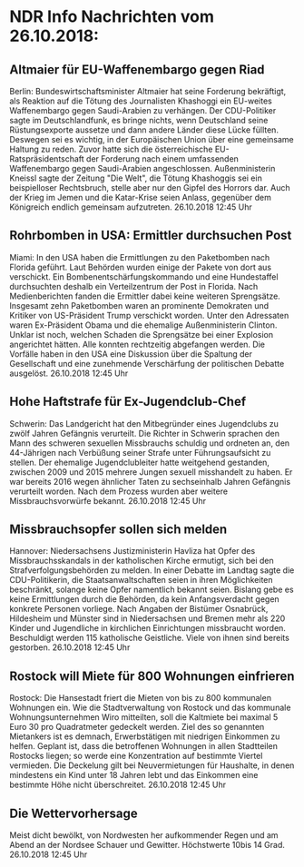 # NDR Info Nachrichten vom 26.10.2018:


## Altmaier für EU-Waffenembargo gegen Riad
Berlin: Bundeswirtschaftsminister Altmaier hat seine Forderung bekräftigt, als Reaktion auf die Tötung des Journalisten Khashoggi ein EU-weites Waffenembargo gegen Saudi-Arabien zu verhängen. Der CDU-Politiker sagte im Deutschlandfunk, es bringe nichts, wenn Deutschland seine Rüstungsexporte aussetze und dann andere Länder diese Lücke füllten. Deswegen sei es wichtig, in der Europäischen Union über eine gemeinsame Haltung zu reden. Zuvor hatte sich die österreichische EU-Ratspräsidentschaft der Forderung nach einem umfassenden Waffenembargo gegen Saudi-Arabien angeschlossen. Außenministerin Kneissl sagte der Zeitung "Die Welt", die Tötung Khashoggis sei ein beispielloser Rechtsbruch, stelle aber nur den Gipfel des Horrors dar. Auch der Krieg im Jemen und die Katar-Krise seien Anlass, gegenüber dem Königreich endlich gemeinsam aufzutreten. 26.10.2018 12:45 Uhr 

## Rohrbomben in USA: Ermittler durchsuchen Post
Miami: In den USA haben die Ermittlungen zu den Paketbomben nach Florida geführt. Laut Behörden wurden einige der Pakete von dort aus verschickt. Ein Bombenentschärfungskommando und eine Hundestaffel durchsuchten deshalb ein Verteilzentrum der Post in Florida. Nach Medienberichten fanden die Ermittler dabei keine weiteren Sprengsätze. Insgesamt zehn Paketbomben waren an prominente Demokraten und Kritiker von US-Präsident Trump verschickt worden. Unter den Adressaten waren Ex-Präsident Obama und die ehemalige Außenministerin Clinton. Unklar ist noch, welchen Schaden die Sprengsätze bei einer Explosion angerichtet hätten. Alle konnten rechtzeitig abgefangen werden. Die Vorfälle haben in den USA eine Diskussion über die Spaltung der Gesellschaft und eine zunehmende Verschärfung der politischen Debatte ausgelöst. 26.10.2018 12:45 Uhr 

## Hohe Haftstrafe für Ex-Jugendclub-Chef
Schwerin: Das Landgericht hat den Mitbegründer eines Jugendclubs zu zwölf Jahren Gefängnis verurteilt. Die Richter in Schwerin sprachen den Mann des schweren sexuellen Missbrauchs schuldig und ordneten an, den 44-Jährigen nach Verbüßung seiner Strafe unter Führungsaufsicht zu stellen. Der ehemalige Jugendclubleiter hatte weitgehend gestanden, zwischen 2009 und 2015 mehrere Jungen sexuell misshandelt zu haben. Er war bereits 2016 wegen ähnlicher Taten zu sechseinhalb Jahren Gefängnis verurteilt worden. Nach dem Prozess wurden aber weitere Missbrauchsvorwürfe bekannt. 26.10.2018 12:45 Uhr 

## Missbrauchsopfer sollen sich melden
Hannover:	Niedersachsens Justizministerin Havliza hat Opfer des Missbrauchsskandals in der katholischen Kirche ermutigt, sich bei den Strafverfolgungsbehörden zu melden. In einer Debatte im Landtag sagte die CDU-Politikerin, die Staatsanwaltschaften seien in ihren Möglichkeiten beschränkt, solange keine Opfer namentlich bekannt seien. Bislang gebe es keine Ermittlungen durch die Behörden, da kein Anfangsverdacht gegen konkrete Personen vorliege. Nach Angaben der Bistümer Osnabrück, Hildesheim und Münster sind in Niedersachsen und Bremen mehr als 220 Kinder und Jugendliche in kirchlichen  Einrichtungen missbraucht worden. Beschuldigt werden 115 katholische Geistliche. Viele von ihnen sind bereits gestorben. 26.10.2018 12:45 Uhr 

## Rostock will Miete für 800 Wohnungen einfrieren
Rostock:	Die Hansestadt friert die Mieten von bis zu 800 kommunalen Wohnungen ein. Wie die Stadtverwaltung von Rostock und das kommunale Wohnungsunternehmen Wiro mitteilten, soll die Kaltmiete bei maximal 5 Euro 30 pro Quadratmeter gedeckelt werden. Ziel des so genannten Mietankers ist es demnach, Erwerbstätigen mit niedrigen Einkommen zu helfen. Geplant ist, dass die betroffenen Wohnungen in allen Stadtteilen Rostocks liegen; so werde eine Konzentration auf bestimmte Viertel vermieden. Die Deckelung gilt bei Neuvermietungen für Haushalte, in denen mindestens ein Kind unter 18 Jahren lebt und das Einkommen eine bestimmte Höhe nicht überschreitet. 26.10.2018 12:45 Uhr 

## Die Wettervorhersage
Meist dicht bewölkt, von Nordwesten her aufkommender Regen und am Abend an der Nordsee Schauer und Gewitter. Höchstwerte 10bis 14 Grad. 26.10.2018 12:45 Uhr 
